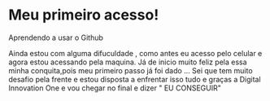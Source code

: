 # Meu primeiro acesso!
 
 Aprendendo a usar o Github
 
 Ainda estou com alguma difuculdade , como antes eu acesso pelo celular e agora estou acessando pela maquina.
 Já de inicio muito feliz pela essa minha conquita,pois meu primeiro passo já foi dado ...
 Sei que tem muito desafio pela frente e estou disposta a enfrentar isso tudo e graças a Digital Innovation One e vou chegar no final e dizer " EU CONSEGUIR"
